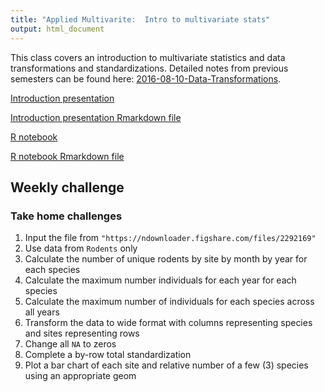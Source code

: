 ```yaml
---
title: "Applied Multivarite:  Intro to multivariate stats"
output: html_document
---
```


This class covers an introduction to multivariate statistics and data transformations and standardizations.  Detailed notes from previous semesters can be found here:  [2016-08-10-Data-Transformations](https://chrischizinski.github.io/SNR_R_Group/2016-08-10-Data-Transformations).

[Introduction presentation](https://chrischizinski.github.io/pres_introtomultivariate)

[Introduction presentation Rmarkdown file](https://raw.githubusercontent.com/chrischizinski/SNR_R_Group/master/presentations/2017-09-15-introtomultivariate.Rmd)

[R notebook](https://chrischizinski.github.io/snr_r_notebooks/datatransformations/)

[R notebook Rmarkdown file](https://raw.githubusercontent.com/chrischizinski/SNR_R_Group/master/notebooks/2017-09-15-IntrotoMultivariate.Rmd)


## Weekly challenge

### Take home challenges

1. Input the file from `"https://ndownloader.figshare.com/files/2292169"`
2. Use data from `Rodents` only 
3. Calculate the number of unique rodents by site by month by year for each species
4. Calculate the maximum number individuals for each year for each species
5. Calculate the maximum number of individuals for each species across all years
6. Transform the data to wide format with columns representing species and sites representing rows
7. Change all `NA` to zeros
8. Complete a by-row total standardization
9. Plot a bar chart of each site and relative number of a few (3) species using an appropriate geom



